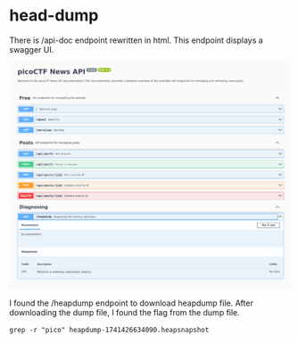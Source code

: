 # head-dump

There is /api-doc endpoint rewritten in html.
This endpoint displays a swagger UI.

![heapdump_1](./heapdump_1.png)

I found the /heapdump endpoint to download heapdump file.
After downloading the dump file, I found the flag from the dump file.
```
grep -r "pico" heapdump-1741426634090.heapsnapshot
```
